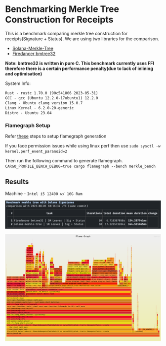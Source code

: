 # Benchmarking Merkle Tree Construction for Receipts

This is a benchmark comparing merkle tree construction for receipts(Signature + Status). We are using two libraries for the comparison.

- [Solana-Merkle-Tree](https://crates.io/crates/solana-merkle-tree)
- [Firedancer bmtree32](https://github.com/firedancer-io/firedancer/tree/main/src/ballet/bmtree)

**Note: bmtree32 is written in pure C. This benchmark currently uses FFI therefore there is a certain performance penalty(due to lack of inlining and optimisation)**

System Info:
```
Rust - rustc 1.70.0 (90c541806 2023-05-31)
GCC - gcc (Ubuntu 12.2.0-17ubuntu1) 12.2.0
Clang - Ubuntu clang version 15.0.7
Linux Kernal - 6.2.0-20-generic
Distro - Ubuntu 23.04
```

### Flamegraph Setup
Refer [these](https://github.com/flamegraph-rs/flamegraph#installation) steps to setup flamegraph generation

If you face permission issues while using linux perf then use
`sudo sysctl -w kernel.perf_event_paranoid=2`

Then run the following command to generate flamegraph.
`CARGO_PROFILE_BENCH_DEBUG=true cargo flamegraph --bench merkle_bench`

## Results

Machine - `Intel i5 12400 w/ 16G Ram`

![Result-1](./r1.png)


![Flamegraph-1](./flamegraph.svg)
